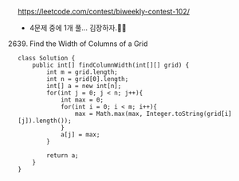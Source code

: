 
https://leetcode.com/contest/biweekly-contest-102/


- 4문제 중에 1개 풀... 김장하자.🥁🥁


2639. Find the Width of Columns of a Grid

```
class Solution {
    public int[] findColumnWidth(int[][] grid) {
        int m = grid.length;
        int n = grid[0].length;
        int[] a = new int[n];
        for(int j = 0; j < n; j++){
            int max = 0;
            for(int i = 0; i < m; i++){
                max = Math.max(max, Integer.toString(grid[i][j]).length());   
            }
            a[j] = max;
        }
        
        return a;
    }
}
```

